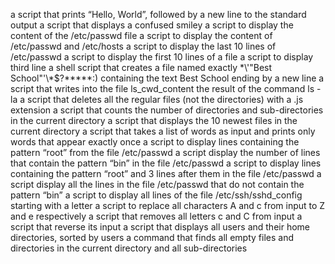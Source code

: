 a script that prints “Hello, World”, followed by a new line to the standard output
a script that displays a confused smiley
a script to display the content of the /etc/passwd file
a script to display the content of /etc/passwd and /etc/hosts
a script to display the last 10 lines of /etc/passwd
a script to display the first 10 lines of a file
a script to display third line
a shell script that creates a file named exactly \*\\'"Best School"\'\\*$\?\*\*\*\*\*:) containing the text Best School ending by a new line
 a script that writes into the file ls_cwd_content the result of the command ls -la
a script that deletes all the regular files (not the directories) with a .js extension
a script that counts the number of directories and sub-directories in the current directory
a script that displays the 10 newest files in the current directory
 a script that takes a list of words as input and prints only words that appear exactly once
a script to display lines containing the pattern “root” from the file /etc/passwd
a script display the number of lines that contain the pattern “bin” in the file /etc/passwd
a script to display lines containing the pattern “root” and 3 lines after them in the file /etc/passwd
a script display all the lines in the file /etc/passwd that do not contain the pattern “bin”
a script to display all lines of the file /etc/ssh/sshd_config starting with a letter
a script to replace all characters A and c from input to Z and e respectively
a script that removes all letters c and C from input
 a script that reverse its input
a script that displays all users and their home directories, sorted by users
a command that finds all empty files and directories in the current directory and all sub-directories
